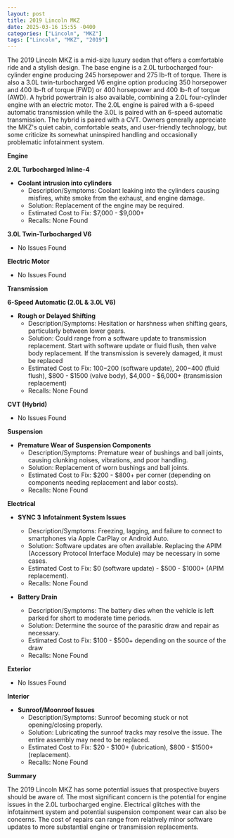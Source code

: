 ```yaml
---
layout: post
title: 2019 Lincoln MKZ
date: 2025-03-16 15:55 -0400
categories: ["Lincoln", "MKZ"]
tags: ["Lincoln", "MKZ", "2019"]
---
```

The 2019 Lincoln MKZ is a mid-size luxury sedan that offers a comfortable ride and a stylish design. The base engine is a 2.0L turbocharged four-cylinder engine producing 245 horsepower and 275 lb-ft of torque. There is also a 3.0L twin-turbocharged V6 engine option producing 350 horsepower and 400 lb-ft of torque (FWD) or 400 horsepower and 400 lb-ft of torque (AWD). A hybrid powertrain is also available, combining a 2.0L four-cylinder engine with an electric motor. The 2.0L engine is paired with a 6-speed automatic transmission while the 3.0L is paired with an 6-speed automatic transmission. The hybrid is paired with a CVT. Owners generally appreciate the MKZ's quiet cabin, comfortable seats, and user-friendly technology, but some criticize its somewhat uninspired handling and occasionally problematic infotainment system.

**Engine**

**2.0L Turbocharged Inline-4**

*   **Coolant intrusion into cylinders**
    *   Description/Symptoms: Coolant leaking into the cylinders causing misfires, white smoke from the exhaust, and engine damage.
    *   Solution: Replacement of the engine may be required.
    *   Estimated Cost to Fix: $7,000 - $9,000+
    *   Recalls: None Found

**3.0L Twin-Turbocharged V6**

*   No Issues Found

**Electric Motor**
*   No Issues Found

**Transmission**

**6-Speed Automatic (2.0L & 3.0L V6)**

*   **Rough or Delayed Shifting**
    *   Description/Symptoms: Hesitation or harshness when shifting gears, particularly between lower gears.
    *   Solution: Could range from a software update to transmission replacement. Start with software update or fluid flush, then valve body replacement. If the transmission is severely damaged, it must be replaced
    *   Estimated Cost to Fix: $100-$200 (software update), $200-$400 (fluid flush), $800 - $1500 (valve body), $4,000 - $6,000+ (transmission replacement)
    *   Recalls: None Found

**CVT (Hybrid)**

*   No Issues Found

**Suspension**

*   **Premature Wear of Suspension Components**
    *   Description/Symptoms: Premature wear of bushings and ball joints, causing clunking noises, vibrations, and poor handling.
    *   Solution: Replacement of worn bushings and ball joints.
    *   Estimated Cost to Fix: $200 - $800+ per corner (depending on components needing replacement and labor costs).
    *   Recalls: None Found

**Electrical**

*   **SYNC 3 Infotainment System Issues**
    *   Description/Symptoms: Freezing, lagging, and failure to connect to smartphones via Apple CarPlay or Android Auto.
    *   Solution: Software updates are often available. Replacing the APIM (Accessory Protocol Interface Module) may be necessary in some cases.
    *   Estimated Cost to Fix: $0 (software update) - $500 - $1000+ (APIM replacement).
    *   Recalls: None Found

*   **Battery Drain**
    *   Description/Symptoms: The battery dies when the vehicle is left parked for short to moderate time periods.
    *   Solution: Determine the source of the parasitic draw and repair as necessary.
    *   Estimated Cost to Fix: $100 - $500+ depending on the source of the draw
    *   Recalls: None Found

**Exterior**

*   No Issues Found

**Interior**

*   **Sunroof/Moonroof Issues**
    * Description/Symptoms: Sunroof becoming stuck or not opening/closing properly.
    * Solution: Lubricating the sunroof tracks may resolve the issue. The entire assembly may need to be replaced.
    * Estimated Cost to Fix: $20 - $100+ (lubrication), $800 - $1500+ (replacement).
    * Recalls: None Found

**Summary**

The 2019 Lincoln MKZ has some potential issues that prospective buyers should be aware of. The most significant concern is the potential for engine issues in the 2.0L turbocharged engine. Electrical glitches with the infotainment system and potential suspension component wear can also be concerns. The cost of repairs can range from relatively minor software updates to more substantial engine or transmission replacements.

